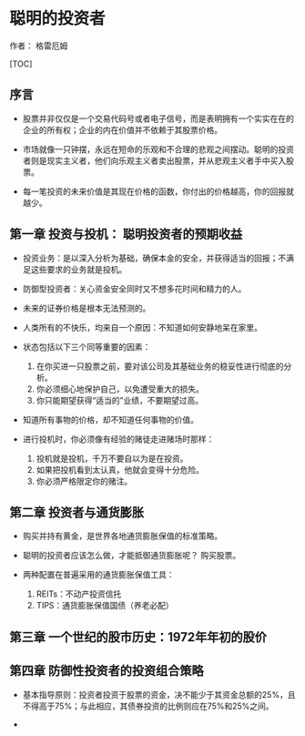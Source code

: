# 聪明的投资者

作者： 格雷厄姆

[TOC]

## 序言

* 股票并非仅仅是一个交易代码号或者电子信号，而是表明拥有一个实实在在的企业的所有权；企业的内在价值并不依赖于其股票价格。

* 市场就像一只钟摆，永远在短命的乐观和不合理的悲观之间摆动。聪明的投资者则是现实主义者，他们向乐观主义者卖出股票，并从悲观主义者手中买入股票。

* 每一笔投资的未来价值是其现在价格的函数，你付出的价格越高，你的回报就越少。

## 第一章 投资与投机： 聪明投资者的预期收益

* 投资业务：是以深入分析为基础，确保本金的安全，并获得适当的回报；不满足这些要求的业务就是投机。

* 防御型投资者：关心资金安全同时又不想多花时间和精力的人。

* 未来的证券价格是根本无法预测的。

* 人类所有的不快乐，均来自一个原因：不知道如何安静地呆在家里。

* 状态包括以下三个同等重要的因素：
  1. 在你买进一只股票之前，要对该公司及其基础业务的稳妥性进行彻底的分析。
  2. 你必须细心地保护自己，以免遭受重大的损失。
  3. 你只能期望获得“适当的”业绩，不要期望过高。
  
 * 知道所有事物的价格，却不知道任何事物的价值。

 * 进行投机时，你必须像有经验的赌徒走进赌场时那样：
   1. 投机就是投机，千万不要自以为是在投资。
   2. 如果把投机看到太认真，他就会变得十分危险。
   3. 你必须严格限定你的赌注。

 ## 第二章 投资者与通货膨胀

 * 购买并持有黄金，是世界各地通货膨胀保值的标准策略。

 * 聪明的投资者应该怎么做，才能抵御通货膨胀呢？ 购买股票。

 * 两种配置在普遍采用的通货膨胀保值工具：
   1. REITs：不动产投资信托
   2. TIPS：通货膨胀保值国债（养老必配）

 ## 第三章 一个世纪的股市历史：1972年年初的股价

 ## 第四章 防御性投资者的投资组合策略
 
 * 基本指导原则：投资者投资于股票的资金，决不能少于其资金总额的25%，且不得高于75%；与此相应，其债券投资的比例则应在75%和25%之间。

 * 